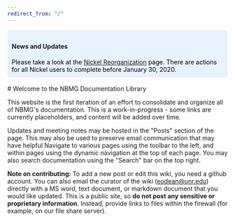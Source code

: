 ```yaml
---
redirect_from: "/"
---
```



<div style="background-color: #e7f2ff ; padding: 10px; border: 0px; border-radius:5px;">
<h4 style="align: center">News and Updates</h4>
<span style="color: black"> Please take a look at the <a href="{{ '/file_system.html' | relative_url }}">Nickel Reorganization</a> page. There are actions for all Nickel users to complete before January 30, 2020.</span>
</div>

<br/>
# Welcome to the NBMG Documentation Library

This website is the first iteration of an effort to consolidate and organize all of NBMG's documentation. This is a work-in-progress - some links are currently placeholders, and content will be added over time.

Updates and meeting notes may be hosted in the "Posts" section of the page. This may also be used to preserve email communication that may have helpful Navigate to various pages using the toolbar to the left, and within pages using the dynamic navigation at the top of each page. You may also search documentation using the "Search" bar on the top right.

**Note on contributing:**
To add a new post or edit this wiki, you need a github account. You can also email the curator of the wiki (eodean@unr.edu) directly with a MS word, text document, or markdown document that you would like updated. This is a public site, so **do not post any sensitive or proprietary information**. Instead, provide links to files within the firewall (for example, on our file share server).
